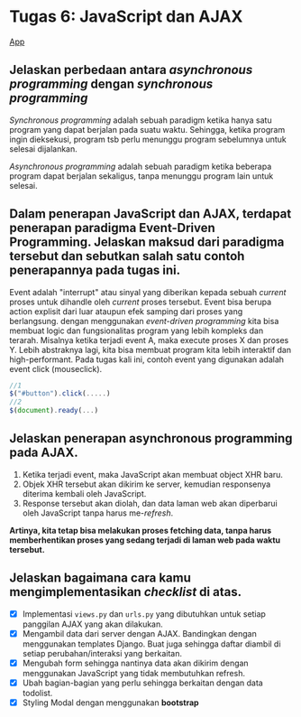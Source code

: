 # Tugas 6: JavaScript dan AJAX

[App](http://mervinapp.herokuapp.com/todolist)


## Jelaskan perbedaan antara _asynchronous programming_ dengan _synchronous programming_
*Synchronous programming* adalah sebuah paradigm ketika hanya satu program yang dapat berjalan pada suatu waktu. Sehingga, ketika program ingin dieksekusi, program tsb perlu menunggu program sebelumnya untuk selesai dijalankan.

*Asynchronous programming* adalah sebuah paradigm ketika beberapa program dapat berjalan sekaligus, tanpa menunggu program lain untuk selesai. 



## Dalam penerapan JavaScript dan AJAX, terdapat penerapan paradigma Event-Driven Programming. Jelaskan maksud dari paradigma tersebut dan sebutkan salah satu contoh penerapannya pada tugas ini.
Event adalah "interrupt" atau sinyal yang diberikan kepada sebuah *current* proses untuk dihandle oleh *current* proses tersebut. Event bisa berupa action explisit dari luar ataupun efek samping dari proses yang berlangsung.
dengan menggunakan *event-driven programming* kita bisa membuat logic dan fungsionalitas program yang lebih kompleks dan terarah. Misalnya ketika terjadi event A, maka execute proses X dan proses Y. Lebih abstraknya lagi, kita bisa membuat program kita lebih interaktif dan high-performant.
Pada tugas kali ini, contoh event yang digunakan adalah event click (mouseclick).

```js
//1
$("#button").click(.....)
//2
$(document).ready(...)
```

## Jelaskan penerapan asynchronous programming pada AJAX.

1. Ketika terjadi event, maka JavaScript akan membuat object XHR baru.
2. Objek XHR tersebut akan dikirim ke server, kemudian responsenya diterima kembali oleh JavaScript.
3. Response tersebut akan diolah, dan data laman web akan diperbarui oleh JavaScript tanpa harus me-_refresh_.

**Artinya, kita tetap bisa melakukan proses fetching data, tanpa harus memberhentikan proses yang sedang terjadi di laman web pada waktu tersebut.**

## Jelaskan bagaimana cara kamu mengimplementasikan _checklist_ di atas.

- [x] Implementasi `views.py` dan `urls.py` yang dibutuhkan untuk setiap panggilan AJAX yang akan dilakukan.
- [x] Mengambil data dari server dengan AJAX. Bandingkan dengan menggunakan templates Django. Buat juga sehingga daftar diambil di setiap perubahan/interaksi yang berkaitan.
- [x] Mengubah form sehingga nantinya data akan dikirim dengan menggunakan JavaScript yang tidak membutuhkan refresh.
- [x] Ubah bagian-bagian yang perlu sehingga berkaitan dengan data todolist.
- [x] Styling Modal dengan menggunakan **bootstrap**
